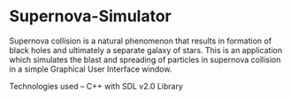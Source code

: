 # Supernova-Simulator
Supernova collision is a natural phenomenon that results in formation of black holes and ultimately a separate galaxy of stars. This is an application which simulates the blast and spreading of particles in supernova collision in a simple Graphical User Interface window.


Technologies used – C++ with SDL v2.0 Library
